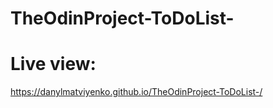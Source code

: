 # TheOdinProject-ToDoList-
# Live view:
https://danylmatviyenko.github.io/TheOdinProject-ToDoList-/
